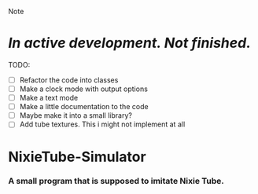 > [!NOTE]
> # ***In active development. Not finished.***
> TODO:
> - [ ] Refactor the code into classes
> - [ ] Make a clock mode with output options
> - [ ] Make a text mode
> - [ ] Make a little documentation to the code
> - [ ] Maybe make it into a small library?
> - [ ] Add tube textures. This i might not implement at all

# NixieTube-Simulator
### A small program that is supposed to imitate Nixie Tube.

